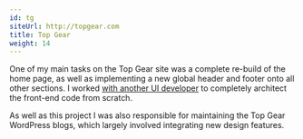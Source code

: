 ```yaml
---
id: tg
siteUrl: http://topgear.com
title: Top Gear
weight: 14
---
```


One of my main tasks on the Top Gear site was a complete re-build of the
home page, as well as implementing a new global header and footer onto all
other sections. I worked [with another UI
developer](http://www.alecrust.com/) to completely architect the front-end
code from scratch.

As well as this project I was also responsible for maintaining the Top Gear
WordPress blogs, which largely involved integrating new design features.

